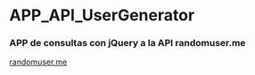 # APP_API_UserGenerator

### APP de consultas con jQuery a la API randomuser.me

[randomuser.me](https://randomuser.me)